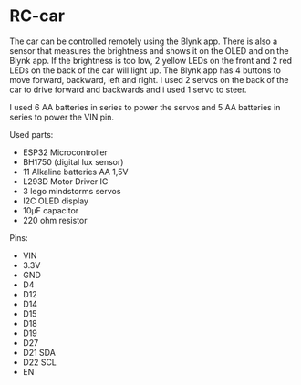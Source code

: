# RC-car
The car can be controlled remotely using the Blynk app. There is also a sensor that measures the brightness and shows it on the OLED and on the Blynk app. If the brightness is too low, 2 yellow LEDs on the front and 2 red LEDs on the back of the car will light up. The Blynk app has 4 buttons to move forward, backward, left and right. I used 2 servos on the back of the car to drive forward and backwards and i used 1 servo to steer.

I used 6 AA batteries in series to power the servos and 5 AA batteries in series to power the VIN pin.

Used parts:
- ESP32 Microcontroller
- BH1750 (digital lux sensor)
- 11 Alkaline batteries AA 1,5V
- L293D Motor Driver IC
- 3 lego mindstorms servos
- I2C OLED display
- 10µF capacitor
- 220 ohm resistor

Pins:
- VIN
- 3.3V
- GND
- D4
- D12
- D14
- D15
- D18
- D19
- D27
- D21 SDA
- D22 SCL
- EN
